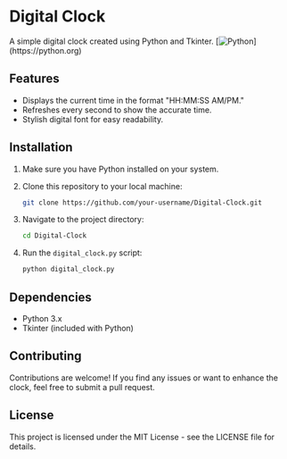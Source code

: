 # Digital Clock


A simple digital clock created using Python and Tkinter. [![Python](https://skillicons.dev/icons?i=py,)](https://python.org)


## Features

- Displays the current time in the format "HH:MM:SS AM/PM."
- Refreshes every second to show the accurate time.
- Stylish digital font for easy readability.

## Installation

1. Make sure you have Python installed on your system.
2. Clone this repository to your local machine:

    ```bash
    git clone https://github.com/your-username/Digital-Clock.git
    ```

3. Navigate to the project directory:

    ```bash
    cd Digital-Clock
    ```

4. Run the `digital_clock.py` script:

    ```bash
    python digital_clock.py
    ```

## Dependencies

- Python 3.x
- Tkinter (included with Python)

## Contributing

Contributions are welcome! If you find any issues or want to enhance the clock, feel free to submit a pull request.

## License

This project is licensed under the MIT License - see the LICENSE file for details.
